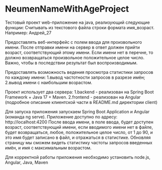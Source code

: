 ﻿# NeumenNameWithAgeProject
Тестовый проект web-приложение на java, реализующий следующие функции:
Считывать из текстового файла строки формата
имя_возраст.
Например: Андрей_27

Предоставлять веб-интерфейс с полем ввода для произвольного имени. После отправки имени на сервер
в ответ должен прийти возраст, соответствующий этому имени. Если имени нет в перечне, то должно возвращаться
произвольное положительное целое число. Важно, чтобы в последствии результат был воспроизводимым.

Предоставлять возможность ведения просмотра статистики запросов по каждому имени:
1.вывод частотности запросов в разрезе имён;
2.вывод имени с наибольшим возрастом.

Проект использует два сервера: 
1.backend - реализован на Spring Boot Framework + Java 17 + Maven.
2.frontend - реализован на Angular (подробное описание клиентской части в README.md директории client)

Для запуска приложения запускаем Spring Boot Application и Angular (команда ng serve).
Приложение доступно по адресу: http://localhost:4200
После ввода имени, в поле ввода, будет доступен возраст, соответствующий имени, если вводимого имени нет в файле, 
будет возвращаться, любое, положительное целое число, от 1 до 90, и это имя будет записано в файл, и отражаться в статистике.
Обновляя страницу мы сможем видеть статистику частоты запросов введенных имён, и имя с максимальным возрастом.

Для корректной работы приложения необходимо установить node.js, Angular, Java, Maven
